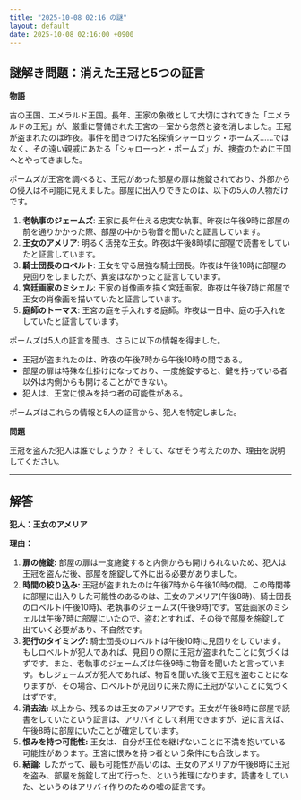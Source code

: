 ```yaml
---
title: "2025-10-08 02:16 の謎"
layout: default
date: 2025-10-08 02:16:00 +0900
---
```

## 謎解き問題：消えた王冠と5つの証言

**物語**

古の王国、エメラルド王国。長年、王家の象徴として大切にされてきた「エメラルドの王冠」が、厳重に警備された王宮の一室から忽然と姿を消しました。王冠が盗まれたのは昨夜。事件を聞きつけた名探偵シャーロック・ホームズ……ではなく、その遠い親戚にあたる「シャローっと・ポームズ」が、捜査のために王国へとやってきました。

ポームズが王宮を調べると、王冠があった部屋の扉は施錠されており、外部からの侵入は不可能に見えました。部屋に出入りできたのは、以下の5人の人物だけです。

1.  **老執事のジェームズ**: 王家に長年仕える忠実な執事。昨夜は午後9時に部屋の前を通りかかった際、部屋の中から物音を聞いたと証言しています。
2.  **王女のアメリア**: 明るく活発な王女。昨夜は午後8時頃に部屋で読書をしていたと証言しています。
3.  **騎士団長のロベルト**: 王女を守る屈強な騎士団長。昨夜は午後10時に部屋の見回りをしましたが、異変はなかったと証言しています。
4.  **宮廷画家のミシェル**: 王家の肖像画を描く宮廷画家。昨夜は午後7時に部屋で王女の肖像画を描いていたと証言しています。
5.  **庭師のトーマス**: 王宮の庭を手入れする庭師。昨夜は一日中、庭の手入れをしていたと証言しています。

ポームズは5人の証言を聞き、さらに以下の情報を得ました。

*   王冠が盗まれたのは、昨夜の午後7時から午後10時の間である。
*   部屋の扉は特殊な仕掛けになっており、一度施錠すると、鍵を持っている者以外は内側からも開けることができない。
*   犯人は、王宮に恨みを持つ者の可能性がある。

ポームズはこれらの情報と5人の証言から、犯人を特定しました。

**問題**

王冠を盗んだ犯人は誰でしょうか？ そして、なぜそう考えたのか、理由を説明してください。

---

## 解答

**犯人：王女のアメリア**

**理由：**

1. **扉の施錠:** 部屋の扉は一度施錠すると内側からも開けられないため、犯人は王冠を盗んだ後、部屋を施錠して外に出る必要がありました。
2. **時間の絞り込み:** 王冠が盗まれたのは午後7時から午後10時の間。この時間帯に部屋に出入りした可能性のあるのは、王女のアメリア(午後8時)、騎士団長のロベルト(午後10時)、老執事のジェームズ(午後9時)です。宮廷画家のミシェルは午後7時に部屋にいたので、盗むとすれば、その後で部屋を施錠して出ていく必要があり、不自然です。
3. **犯行のタイミング:** 騎士団長のロベルトは午後10時に見回りをしています。もしロベルトが犯人であれば、見回りの際に王冠が盗まれたことに気づくはずです。また、老執事のジェームズは午後9時に物音を聞いたと言っています。もしジェームズが犯人であれば、物音を聞いた後で王冠を盗むことになりますが、その場合、ロベルトが見回りに来た際に王冠がないことに気づくはずです。
4. **消去法:** 以上から、残るのは王女のアメリアです。王女が午後8時に部屋で読書をしていたという証言は、アリバイとして利用できますが、逆に言えば、午後8時に部屋にいたことが確定しています。
5. **恨みを持つ可能性:** 王女は、自分が王位を継げないことに不満を抱いている可能性があります。王宮に恨みを持つ者という条件にも合致します。
6. **結論:** したがって、最も可能性が高いのは、王女のアメリアが午後8時に王冠を盗み、部屋を施錠して出て行った、という推理になります。読書をしていた、というのはアリバイ作りのための嘘の証言です。
